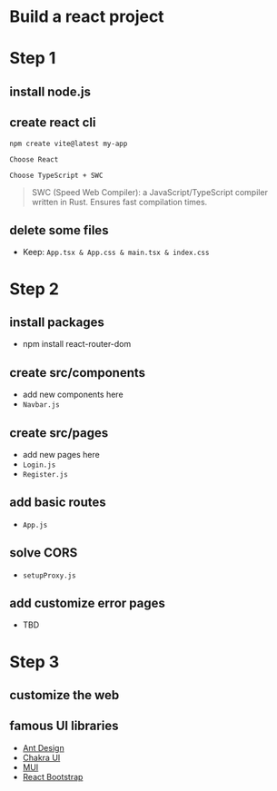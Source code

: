 # Build a react project

# Step 1

## install node.js

## create react cli

```
npm create vite@latest my-app

Choose React

Choose TypeScript + SWC
```

> SWC (Speed Web Compiler): a JavaScript/TypeScript compiler written in Rust. Ensures fast compilation times.

## delete some files
* Keep: `App.tsx & App.css & main.tsx & index.css`

# Step 2

## install packages
* npm install react-router-dom

## create src/components
* add new components here
* `Navbar.js`

## create src/pages
* add new pages here
* `Login.js`
* `Register.js`

## add basic routes
* `App.js`

## solve CORS
* `setupProxy.js`

## add customize error pages
* TBD

# Step 3

## customize the web

## famous UI libraries
* [Ant Design](https://ant.design/components/overview/)
* [Chakra UI](https://chakra-ui.com/docs/components)
* [MUI](https://mui.com/material-ui/getting-started/overview/)
* [React Bootstrap](https://react-bootstrap.github.io/)
